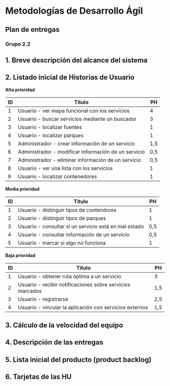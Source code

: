 # Metodologías de Desarrollo Ágil

## Plan de entregas

### Grupo 2.2



## 1. Breve descripción del alcance del sistema



## 2. Listado inicial de Historias de Usuario

**Alta prioridad**

| ID   | Título                                               | PH   |
| ---- | ---------------------------------------------------- | ---- |
| 1    | Usuario - ver mapa funcional con los servicios       | 4    |
| 2    | Usuario - buscar servicios mediante un buscador      | 3    |
| 3    | Usuario - localizar fuentes                          | 1    |
| 4    | Usuario - localizar parques                          | 1    |
| 5    | Administrador - crear información de un servicio     | 1,5  |
| 6    | Administrador - modificar información de un servicio | 0,5  |
| 7    | Administrador - eliminar información de un servicio  | 0,5  |
| 8    | Usuario - ver una lista con los servicios            | 1    |
| 9    | Usuario - localizar contenedores                     | 1    |

**Media prioridad**

| ID   | Título                                                | PH   |
| ---- | ----------------------------------------------------- | ---- |
| 1    | Usuario - distinguir tipos de contendores             | 1    |
| 2    | Usuario - distinguir tipos de parques                 | 1    |
| 3    | Usuario - consultar si un servicio está en mal estado | 0,5  |
| 4    | Usuario - consultar información de un servicio        | 0,5  |
| 5    | Usuario - marcar si algo no funciona                  | 1    |


**Baja prioridad**

|   ID | Título                                                    |   PH |
| ---- | ------                                                    | ---- |
|    1 | Usuario - obtener ruta óptima a un servicio               |    3 |
|    2 | Usuario - recibir notificaciones sobre servicios marcados |  1,5 |
|    3 | Usuario - registrarse                                     |  2,5 |
|    4 | Usuario - vincular la aplicación con servicios externos   |  1,5 |



## 3. Cálculo de la velocidad del equipo



## 4. Descripción de las entregas



## 5. Lista inicial del producto (product backlog)



## 6. Tarjetas de las HU
